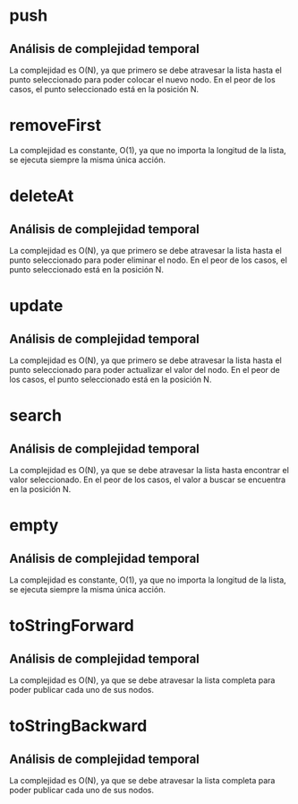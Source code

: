 # push

## Análisis de complejidad temporal

La complejidad es O(N), ya que primero se debe atravesar la lista hasta el punto seleccionado para poder colocar el nuevo nodo. En el peor de los casos, el punto seleccionado está en la posición N.

# removeFirst

La complejidad es constante, O(1), ya que no importa la longitud de la lista, se ejecuta siempre la misma única acción.

# deleteAt

## Análisis de complejidad temporal

La complejidad es O(N), ya que primero se debe atravesar la lista hasta el punto seleccionado para poder eliminar el nodo. En el peor de los casos, el punto seleccionado está en la posición N.

# update

## Análisis de complejidad temporal

La complejidad es O(N), ya que primero se debe atravesar la lista hasta el punto seleccionado para poder actualizar el valor del nodo. En el peor de los casos, el punto seleccionado está en la posición N.

# search

## Análisis de complejidad temporal

La complejidad es O(N), ya que se debe atravesar la lista hasta encontrar el valor seleccionado. En el peor de los casos, el valor a buscar se encuentra en la posición N.

# empty

## Análisis de complejidad temporal

La complejidad es constante, O(1), ya que no importa la longitud de la lista, se ejecuta siempre la misma única acción.

# toStringForward

## Análisis de complejidad temporal

La complejidad es O(N), ya que se debe atravesar la lista completa para poder publicar cada uno de sus nodos.

# toStringBackward

## Análisis de complejidad temporal

La complejidad es O(N), ya que se debe atravesar la lista completa para poder publicar cada uno de sus nodos.
